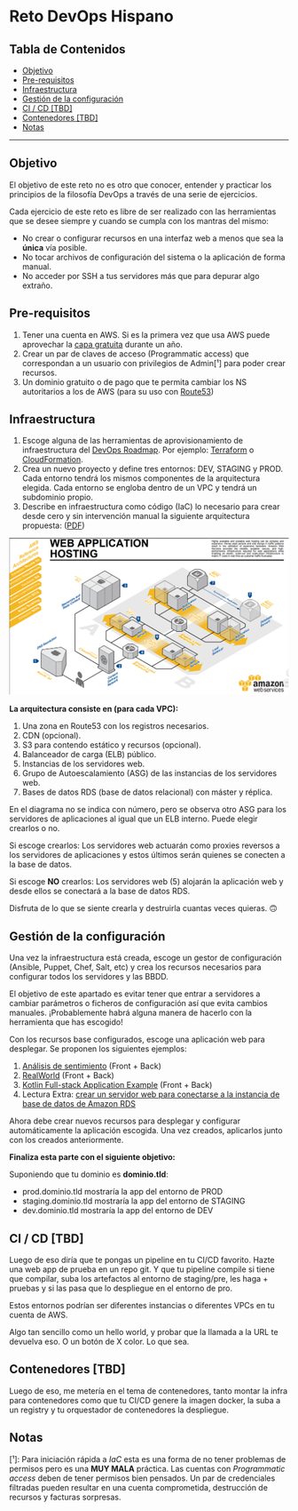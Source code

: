 # Reto DevOps Hispano <!-- omit in toc -->

## Tabla de Contenidos <!-- omit in toc -->

- [Objetivo](#objetivo)
- [Pre-requisitos](#pre-requisitos)
- [Infraestructura](#infraestructura)
- [Gestión de la configuración](#gestión-de-la-configuración)
- [CI / CD [TBD]](#ci--cd-tbd)
- [Contenedores [TBD]](#contenedores-tbd)
- [Notas](#notas)

---------------------------------------------------------------------

## Objetivo

El objetivo de este reto no es otro que conocer, entender y practicar los principios de la filosofía DevOps a través de una serie de ejercicios.

Cada ejercicio de este reto es libre de ser realizado con las herramientas que se desee siempre y cuando se cumpla con los mantras del mismo:

- No crear o configurar recursos en una interfaz web a menos que sea la **única** vía posible.
- No tocar archivos de configuración del sistema o la aplicación de forma manual.
- No acceder por SSH a tus servidores más que para depurar algo extraño.

## Pre-requisitos

1. Tener una cuenta en AWS. Si es la primera vez que usa AWS puede aprovechar la [capa gratuita][1] durante un año.
2. Crear un par de claves de acceso (Programmatic access) que correspondan a un usuario con privilegios de Admin[¹] para poder crear recursos.
3. Un dominio gratuito o de pago que te permita cambiar los NS autoritarios a los de AWS (para su uso con [Route53][2])

## Infraestructura

1. Escoge alguna de las herramientas de aprovisionamiento de infraestructura del [DevOps Roadmap][3]. Por ejemplo: [Terraform][4] o [CloudFormation][5].
2. Crea un nuevo proyecto y define tres entornos: DEV, STAGING y PROD. Cada entorno tendrá los mismos componentes de la arquitectura elegida. Cada entorno se engloba dentro de un VPC y tendrá un subdominio propio.
3. Describe en infraestructura como código (IaC) lo necesario para crear desde cero y sin intervención manual la siguiente arquitectura propuesta: ([PDF][6])

![arquitectura-alojamiento-aplicaciones-web](images/aws-web-hosting-architecture.png  "Arquitectura de Alojamiento de aplicaciones web")

**La arquitectura consiste en (para cada VPC):**

1. Una zona en Route53 con los registros necesarios.
2. CDN (opcional).
3. S3 para contendo estático y recursos (opcional).
4. Balanceador de carga (ELB) público.
5. Instancias de los servidores web.
6. Grupo de Autoescalamiento (ASG) de las instancias de los servidores web.
7. Bases de datos RDS (base de datos relacional) con máster y réplica.

En el diagrama no se indica con número, pero se observa otro ASG para los servidores de aplicaciones al igual que un ELB interno. Puede elegir crearlos o no.

Si escoge crearlos: Los servidores web actuarán como proxies reversos a los servidores de aplicaciones y estos últimos serán quienes se conecten a la base de datos.

Si escoge **NO** crearlos: Los servidores web (5) alojarán la aplicación web y desde ellos se conectará a la base de datos RDS.

Disfruta de lo que se siente crearla y destruirla cuantas veces quieras. 🙃

## Gestión de la configuración

Una vez la infraestructura está creada, escoge un gestor de configuración (Ansible, Puppet, Chef, Salt, etc) y crea los recursos necesarios para configurar todos los servidores y las BBDD.

El objetivo de este apartado es evitar tener que entrar a servidores a cambiar parámetros o ficheros de configuración así que evita cambios manuales. ¡Probablemente habrá alguna manera de hacerlo con la herramienta que has escogido!

Con los recursos base configurados, escoge una aplicación web para desplegar.
Se proponen los siguientes ejemplos:

1. [Análisis de sentimiento][7]  (Front + Back)
2. [RealWorld][8]  (Front + Back)
3. [Kotlin Full-stack Application Example][9] (Front +  Back)
4. Lectura Extra: [crear un servidor web para conectarse a la instancia de base de datos de Amazon RDS][10]

Ahora debe crear nuevos recursos para desplegar y configurar automáticamente la aplicación escogida. Una vez creados, aplicarlos junto con los creados anteriormente.

**Finaliza esta parte con el siguiente objetivo:**

Suponiendo que tu dominio es **dominio.tld**:

- prod.dominio.tld mostraría la app del entorno de PROD
- staging.dominio.tld mostraría la app del entorno de STAGING
- dev.dominio.tld mostraría la app del entorno de DEV

## CI / CD [TBD]

Luego de eso diría que te pongas un pipeline en tu CI/CD favorito. Hazte una web app de prueba en un repo git. Y que tu pipeline compile si tiene que compilar, suba los artefactos al entorno de staging/pre, les haga +  pruebas y si las pasa que lo despliegue en el entorno de pro.

Estos entornos podrían ser diferentes instancias  o diferentes VPCs en tu cuenta de AWS.

Algo tan sencillo como un hello world, y probar que la llamada a la URL te devuelva eso. O un botón de X color. Lo que sea.

## Contenedores [TBD]

Luego de eso, me metería en el tema de contenedores, tanto montar la infra para contenedores como que tu CI/CD genere la imagen docker, la suba a un registry y tu orquestador de contenedores la despliegue.

## Notas

[¹]: Para iniciación rápida a _IaC_ esta es una forma de no tener problemas de permisos pero es una **MUY MALA** práctica. Las cuentas con _Programmatic access_ deben de tener permisos bien pensados. Un par de credenciales filtradas pueden resultar en una cuenta comprometida, destrucción de recursos y facturas sorpresas.

[1]: https://aws.amazon.com/es/free/
[2]: https://aws.amazon.com/es/route53/
[3]: https://github.com/kamranahmedse/developer-roadmap#devops-roadmap
[4]: https://www.terraform.io/
[5]: https://aws.amazon.com/es/cloudformation/
[6]: https://media.amazonwebservices.com/architecturecenter/AWS_ac_ra_web_01.pdf
[7]: https://github.com/rinormaloku/k8s-mastery
[8]: https://github.com/gothinkster/realworld
[9]: https://github.com/Kotlin/kotlin-fullstack-sample
[10]: https://docs.aws.amazon.com/es_es/AmazonRDS/latest/UserGuide/CHAP_Tutorials.WebServerDB.CreateWebServer.html

